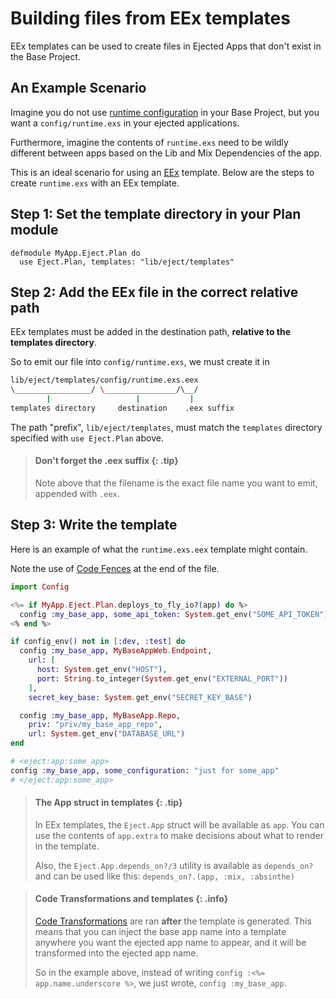 # Building files from EEx templates

EEx templates can be used to create files in Ejected Apps that don't exist in
the Base Project.

## An Example Scenario

Imagine you do not use [runtime
configuration](https://hexdocs.pm/elixir/main/Config.html#module-config-runtime-exs)
in your Base Project, but you want a `config/runtime.exs` in your ejected applications.

Furthermore, imagine the contents of `runtime.exs` need to be wildly different
between apps based on the Lib and Mix Dependencies of the app.

This is an ideal scenario for using an [EEx](https://hexdocs.pm/eex/EEx.html)
template. Below are the steps to create `runtime.exs` with an EEx template.

## Step 1: Set the template directory in your Plan module

```
defmodule MyApp.Eject.Plan do
  use Eject.Plan, templates: "lib/eject/templates"
```

## Step 2: Add the EEx file in the correct relative path

EEx templates must be added in the destination path, **relative to the templates
directory**.

So to emit our file into `config/runtime.exs`, we must create it in

```bash
lib/eject/templates/config/runtime.exs.eex
\_________________/ \________________/\__/
        |                   |           |
templates directory     destination    .eex suffix
```

The path "prefix", `lib/eject/templates`, must match the `templates` directory
specified with `use Eject.Plan` above.

> #### Don't forget the .eex suffix {: .tip}
>
> Note above that the filename is the exact file name you want to emit,
> appended with `.eex`.

## Step 3: Write the template

Here is an example of what the `runtime.exs.eex` template might contain.

Note the use of [Code Fences](code-transformations.html#code-fences) at the end
of the file.

```elixir
import Config

<%= if MyApp.Eject.Plan.deploys_to_fly_io?(app) do %>
  config :my_base_app, some_api_token: System.get_env("SOME_API_TOKEN")
<% end %>

if config_env() not in [:dev, :test] do
  config :my_base_app, MyBaseAppWeb.Endpoint,
    url: [
      host: System.get_env("HOST"),
      port: String.to_integer(System.get_env("EXTERNAL_PORT"))
    ],
    secret_key_base: System.get_env("SECRET_KEY_BASE")

  config :my_base_app, MyBaseApp.Repo,
    priv: "priv/my_base_app_repo",
    url: System.get_env("DATABASE_URL")
end

# <eject:app:some_app>
config :my_base_app, some_configuration: "just for some_app"
# </eject:app:some_app>
```

> #### The App struct in templates {: .tip}
>
> In EEx templates, the `Eject.App` struct will be available as `app`. You can
> use the contents of `app.extra` to make decisions about what to render in the
> template.
>
> Also, the `Eject.App.depends_on?/3` utility is available as `depends_on?` and
> can be used like this: `depends_on?.(app, :mix, :absinthe)`

> #### Code Transformations and templates {: .info}
>
> [Code Transformations](code-transformations.html) are ran **after** the
> template is generated. This means that you can inject the base app name into
> a template anywhere you want the ejected app name to appear, and it will be
> transformed into the ejected app name.
>
> So in the example above, instead of writing `config :<%= app.name.underscore %>`,
> we just wrote, `config :my_base_app`.

